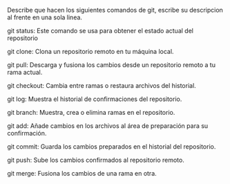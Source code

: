 Describe que hacen los siguientes comandos de git, escribe su descripcion al frente en una sola linea.

git status: Este comando se usa para obtener el estado actual del repositorio

git clone: Clona un repositorio remoto en tu máquina local.

git pull: Descarga y fusiona los cambios desde un repositorio remoto a tu rama 
actual.

git checkout: Cambia entre ramas o restaura archivos del historial.

git log: Muestra el historial de confirmaciones del repositorio.

git branch: Muestra, crea o elimina ramas en el repositorio.

git add: Añade cambios en los archivos al área de preparación para su confirmación.

git commit: Guarda los cambios preparados en el historial del repositorio.

git push: Sube los cambios confirmados al repositorio remoto.

git merge: Fusiona los cambios de una rama en otra.
